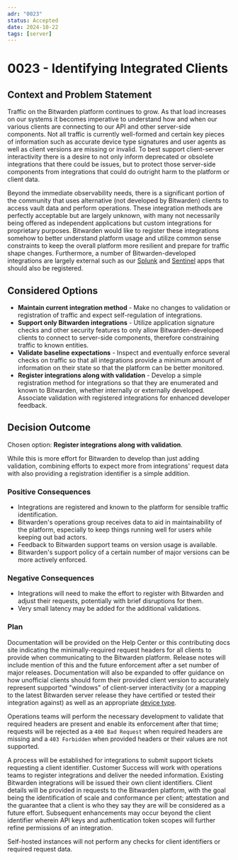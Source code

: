 ```yaml
---
adr: "0023"
status: Accepted
date: 2024-10-22
tags: [server]
---
```


# 0023 - Identifying Integrated Clients

<AdrTable frontMatter={frontMatter}></AdrTable>

## Context and Problem Statement

Traffic on the Bitwarden platform continues to grow. As that load increases on our systems it
becomes imperative to understand how and when our various clients are connecting to our API and
other server-side components. Not all traffic is currently well-formed and certain key pieces of
information such as accurate device type signatures and user agents as well as client versions are
missing or invalid. To best support client-server interactivity there is a desire to not only inform
deprecated or obsolete integrations that there could be issues, but to protect those server-side
components from integrations that could do outright harm to the platform or client data.

Beyond the immediate observability needs, there is a significant portion of the community that uses
alternative (not developed by Bitwarden) clients to access vault data and perform operations. These
integration methods are perfectly acceptable but are largely unknown, with many not necessarily
being offered as independent applications but custom integrations for proprietary purposes.
Bitwarden would like to register these integrations somehow to better understand platform usage and
utilize common sense constraints to keep the overall platform more resilient and prepare for traffic
shape changes. Furthermore, a number of Bitwarden-developed integrations are largely external such
as our [Splunk][splunk] and [Sentinel][sentinel] apps that should also be registered.

## Considered Options

- **Maintain current integration method** - Make no changes to validation or registration of traffic
  and expect self-regulation of integrations.
- **Support only Bitwarden integrations** - Utilize application signature checks and other security
  features to only allow Bitwarden-developed clients to connect to server-side components, therefore
  constraining traffic to known entities.
- **Validate baseline expectations** - Inspect and eventually enforce several checks on traffic so
  that all integrations provide a minimum amount of information on their state so that the platform
  can be better monitored.
- **Register integrations along with validation** - Develop a simple registration method for
  integrations so that they are enumerated and known to Bitwarden, whether internally or externally
  developed. Associate validation with registered integrations for enhanced developer feedback.

## Decision Outcome

Chosen option: **Register integrations along with validation**.

While this is more effort for Bitwarden to develop than just adding validation, combining efforts to
expect more from integrations' request data with also providing a registration identifier is a
simple addition.

### Positive Consequences

- Integrations are registered and known to the platform for sensible traffic identification.
- Bitwarden's operations group receives data to aid in maintainability of the platform, especially
  to keep things running well for users while keeping out bad actors.
- Feedback to Bitwarden support teams on version usage is available.
- Bitwarden's support policy of a certain number of major versions can be more actively enforced.

### Negative Consequences

- Integrations will need to make the effort to register with Bitwarden and adjust their requests,
  potentially with brief disruptions for them.
- Very small latency may be added for the additional validations.

### Plan

Documentation will be provided on the Help Center or this contributing docs site indicating the
minimally-required request headers for all clients to provide when communicating to the Bitwarden
platform. Release notes will include mention of this and the future enforcement after a set number
of major releases. Documentation will also be expanded to offer guidance on how unofficial clients
should form their provided client version to accurately represent supported "windows" of
client-server interactivity (or a mapping to the latest Bitwarden server release they have certified
or tested their integration against) as well as an appropriate [device type][devicetypes].

Operations teams will perform the necessary development to validate that required headers are
present and enable its enforcement after that time; requests will be rejected as a `400 Bad Request`
when required headers are missing and a `403 Forbidden` when provided headers or their values are
not supported.

A process will be established for integrations to submit support tickets requesting a client
identifier. Customer Success will work with operations teams to register integrations and deliver
the needed information. Existing Bitwarden integrations will be issued their own client identifiers.
Client details will be provided in requests to the Bitwarden platform, with the goal being the
identification of scale and conformance per client; attestation and the guarantee that a client is
who they say they are will be considered as a future effort. Subsequent enhancements may occur
beyond the client identifier wherein API keys and authentication token scopes will further refine
permissions of an integration.

Self-hosted instances will not perform any checks for client identifiers or required request data.

[splunk]: https://bitwarden.com/help/splunk-siem/
[sentinel]: https://bitwarden.com/help/microsoft-sentinel-siem/
[devicetypes]: https://github.com/bitwarden/server/blob/main/src/Core/Enums/DeviceType.cs
